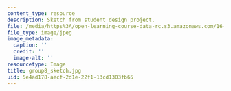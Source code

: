 ```yaml
---
content_type: resource
description: Sketch from student design project.
file: /media/https%3A/open-learning-course-data-rc.s3.amazonaws.com/16-810-engineering-design-and-rapid-prototyping-january-iap-2005/5e4ad178aecf2d1e22f113cd1303fb65_group8_sketch.jpg
file_type: image/jpeg
image_metadata:
  caption: ''
  credit: ''
  image-alt: ''
resourcetype: Image
title: group8_sketch.jpg
uid: 5e4ad178-aecf-2d1e-22f1-13cd1303fb65
---
```

